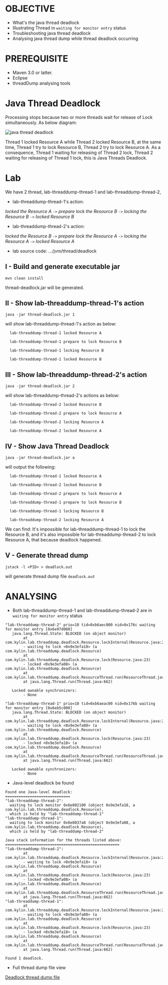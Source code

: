 # OBJECTIVE

* What's the java thread deadlock
* Illustrating Thread in `waiting for monitor entry` status
* Troubleshooting java thread deadlock
* Analysing java thread dump while thread deadlock occurring

# PREREQUISITE

* Maven 3.0 or latter.
* Eclipse
* threadDump analysing tools

# Java Thread Deadlock

Processing stops because two or more threads wait for release of Lock simultaneously. As below diagram: 

![java thread deadlock](img/eap5-hang-3.png)

Thread 1 locked Resource A while Thread 2 locked Resource B, at the same time, Thread 1 try to lock Resource B, Thread 2 try to lock Resource A. As a consequence, Thread 1 waiting for releasing of Thread 2 lock, Thread 2 waiting for releasing of Thread 1 lock, this is Java Threads Deadlock.

# Lab

We have 2 thread, lab-threaddump-thread-1 and lab-threaddump-thread-2,

* lab-threaddump-thread-1's action: 

*locked the Resource A* `->` *prepare lock the Resource B* `->` *locking the Resource B* `->` *locked Resource B*

* lab-threaddump-thread-2's action: 

*locked the Resource B* `->` *prepare lock the Resource A* `->` *locking the Resource A* `->` *locked Resource A*

* lab source code: .../jvm/thread/deadlock

## I - Build and generate executable jar

~~~
mvn clean install
~~~

thread-deadlock.jar will be generated.

## II - Show lab-threaddump-thread-1's action

~~~
java -jar thread-deadlock.jar 1
~~~

will show lab-threaddump-thread-1's action as below:

~~~
  lab-threaddump-thread-1 locked Resource A

  lab-threaddump-thread-1 prepare to lock Resource B

  lab-threaddump-thread-1 locking Resource B

  lab-threaddump-thread-1 locked Resource B
~~~

## III - Show lab-threaddump-thread-2's action

~~~
java -jar thread-deadlock.jar 2
~~~

will show lab-threaddump-thread-2's actions as below:

~~~
  lab-threaddump-thread-2 locked Resource B

  lab-threaddump-thread-2 prepare to lock Resource A

  lab-threaddump-thread-2 locking Resource A

  lab-threaddump-thread-2 locked Resource A
~~~

## IV - Show Java Thread Deadlock

~~~
java -jar thread-deadlock.jar a
~~~

will output the following:

~~~
  lab-threaddump-thread-1 locked Resource A

  lab-threaddump-thread-2 locked Resource B

  lab-threaddump-thread-2 prepare to lock Resource A

  lab-threaddump-thread-1 prepare to lock Resource B

  lab-threaddump-thread-1 locking Resource B

  lab-threaddump-thread-2 locking Resource A
~~~

We can find: It's impossible for lab-threaddump-thread-1 to lock the Resource B, and it's also impossible for lab-threaddump-thread-2 to lock Resource A, that because deadlock happened.

## V - Generate thread dump

~~~
jstack -l <PID> > deadlock.out
~~~

will generate thread dump file `deadlock.out`


# ANALYSING

* Both lab-threaddump-thread-1 and lab-threaddump-thread-2 are in `waiting for monitor entry` status

~~~
"lab-threaddump-thread-2" prio=10 tid=0xb6aec000 nid=0x176c waiting for monitor entry [0x6e97d000]
   java.lang.Thread.State: BLOCKED (on object monitor)
        at com.kylin.lab.threaddump.deadlock.Resource.lockInternal(Resource.java:28)
        - waiting to lock <0x9e3efa18> (a com.kylin.lab.threaddump.deadlock.Resource)
        at com.kylin.lab.threaddump.deadlock.Resource.lock(Resource.java:23)
        - locked <0x9e3efa08> (a com.kylin.lab.threaddump.deadlock.Resource)
        at com.kylin.lab.threaddump.deadlock.ResourceThread.run(ResourceThread.java:28)
        at java.lang.Thread.run(Thread.java:662)

   Locked ownable synchronizers:
        - None

"lab-threaddump-thread-1" prio=10 tid=0xb6aeac00 nid=0x176b waiting for monitor entry [0x6eb5c000]
   java.lang.Thread.State: BLOCKED (on object monitor)
        at com.kylin.lab.threaddump.deadlock.Resource.lockInternal(Resource.java:28)
        - waiting to lock <0x9e3efa08> (a com.kylin.lab.threaddump.deadlock.Resource)
        at com.kylin.lab.threaddump.deadlock.Resource.lock(Resource.java:23)
        - locked <0x9e3efa18> (a com.kylin.lab.threaddump.deadlock.Resource)
        at com.kylin.lab.threaddump.deadlock.ResourceThread.run(ResourceThread.java:26)
        at java.lang.Thread.run(Thread.java:662)

   Locked ownable synchronizers:
        - None
~~~

* Java-level deadlock be found

~~~
Found one Java-level deadlock:
=============================
"lab-threaddump-thread-2":
  waiting to lock monitor 0x6e802100 (object 0x9e3efa18, a com.kylin.lab.threaddump.deadlock.Resource),
  which is held by "lab-threaddump-thread-1"
"lab-threaddump-thread-1":
  waiting to lock monitor 0x6e8037a8 (object 0x9e3efa08, a com.kylin.lab.threaddump.deadlock.Resource),
  which is held by "lab-threaddump-thread-2"

Java stack information for the threads listed above:
===================================================
"lab-threaddump-thread-2":
        at com.kylin.lab.threaddump.deadlock.Resource.lockInternal(Resource.java:28)
        - waiting to lock <0x9e3efa18> (a com.kylin.lab.threaddump.deadlock.Resource)
        at com.kylin.lab.threaddump.deadlock.Resource.lock(Resource.java:23)
        - locked <0x9e3efa08> (a com.kylin.lab.threaddump.deadlock.Resource)
        at com.kylin.lab.threaddump.deadlock.ResourceThread.run(ResourceThread.java:28)
        at java.lang.Thread.run(Thread.java:662)
"lab-threaddump-thread-1":
        at com.kylin.lab.threaddump.deadlock.Resource.lockInternal(Resource.java:28)
        - waiting to lock <0x9e3efa08> (a com.kylin.lab.threaddump.deadlock.Resource)
        at com.kylin.lab.threaddump.deadlock.Resource.lock(Resource.java:23)
        - locked <0x9e3efa18> (a com.kylin.lab.threaddump.deadlock.Resource)
        at com.kylin.lab.threaddump.deadlock.ResourceThread.run(ResourceThread.java:26)
        at java.lang.Thread.run(Thread.java:662)

Found 1 deadlock.
~~~

* Full thread dump file view

[Deadlock thread dump file](deadlock.out)

